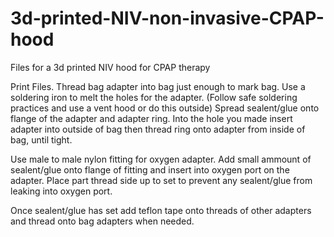 # 3d-printed-NIV-non-invasive-CPAP-hood
Files for a 3d printed NIV hood for CPAP therapy 

Print Files.
Thread bag adapter into bag just enough to mark bag.
Use a soldering iron to melt the holes for the adapter. (Follow safe soldering practices and use a vent hood or do this outside)
Spread sealent/glue onto flange of the adapter and adapter ring.
Into the hole you made insert adapter into outside of bag then thread ring onto adapter from inside of bag, until tight.

Use male to male nylon fitting for oxygen adapter. Add small ammount of sealent/glue onto flange of fitting and insert into oxygen port on the adapter.
Place part thread side up to set to prevent any sealent/glue from leaking into oxygen port.

Once sealent/glue has set add teflon tape onto threads of other adapters and thread onto bag adapters when needed.
